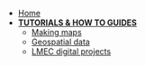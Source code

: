 - [Home](/ "Making Maps Guides") 
- **[TUTORIALS & HOW TO GUIDES](/guides/)**
  - [Making maps](/guides/gis-guides/ "Tutorials and guides related to geoprocessing, cartography & mapmaking")
  - [Geospatial data](/guides/data-guides/ "Tutorials and guides related to finding data for your project")
  - [LMEC digital projects](/guides/tools-guides/ "Tutorials and guides related to using tools developed by the Leventhal Map & Education Center")


